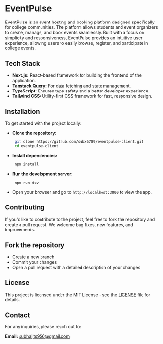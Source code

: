 # EventPulse

EventPulse is an event hosting and booking platform designed specifically for college communities. The platform allows students and event organizers to create, manage, and book events seamlessly. Built with a focus on simplicity and responsiveness, EventPulse provides an intuitive user experience, allowing users to easily browse, register, and participate in college events.

## Tech Stack

- **Next.js:** React-based framework for building the frontend of the application.
- **Tanstack Query:** For data fetching and state management.
- **TypeScript:** Ensures type safety and a better developer experience.
- **Tailwind CSS:** Utility-first CSS framework for fast, responsive design.

## Installation

To get started with the project locally:

- **Clone the repository:**

  ```bash
   git clone https://github.com/subx6789/eventpulse-client.git
   cd eventpulse-client
  ```

- **Install dependencies:**

  ```bash
   npm install
  ```

- **Run the development server:**

  ```bash
   npm run dev
  ```

- Open your browser and go to `http://localhost:3000` to view the app.

## Contributing

If you'd like to contribute to the project, feel free to fork the repository and create a pull request. We welcome bug fixes, new features, and improvements.

## Fork the repository

- Create a new branch
- Commit your changes
- Open a pull request with a detailed description of your changes

## License

This project is licensed under the MIT License - see the [LICENSE](./LICENSE) file for details.

## Contact

For any inquiries, please reach out to:

**Email:** subhajits956@gmail.com
